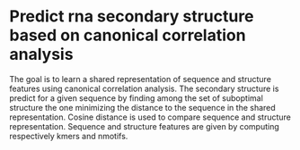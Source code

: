 # Predict rna secondary structure based on canonical correlation analysis

The goal is to learn a shared representation of sequence and structure features using canonical correlation analysis.
The secondary structure is predict for a given sequence by finding among the set of suboptimal structure the one minimizing the distance to the sequence in the shared representation. Cosine distance is used to compare sequence and structure representation. Sequence and structure features are given by computing respectively kmers and nmotifs.

